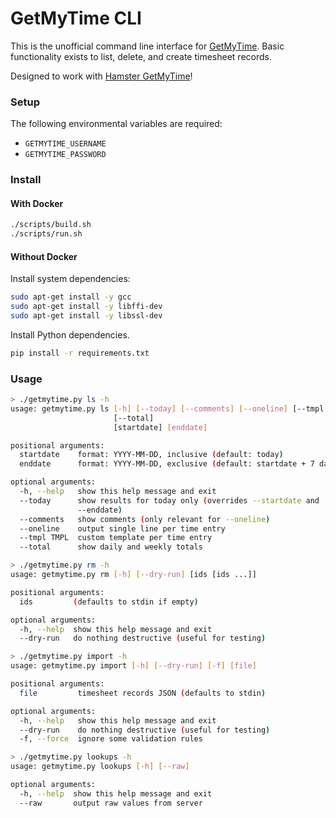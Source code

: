 # GetMyTime CLI

This is the unofficial command line interface for [GetMyTime](http://www.getmytime.com).
Basic functionality exists to list, delete, and create timesheet records.

Designed to work with [Hamster GetMyTime](https://github.com/kdeloach/hamster-getmytime)!

### Setup

The following environmental variables are required:

* `GETMYTIME_USERNAME`
* `GETMYTIME_PASSWORD`

### Install

#### With Docker

```sh
./scripts/build.sh
./scripts/run.sh
```

#### Without Docker

Install system dependencies:

```sh
sudo apt-get install -y gcc
sudo apt-get install -y libffi-dev
sudo apt-get install -y libssl-dev
```

Install Python dependencies.

```sh
pip install -r requirements.txt
```

### Usage

```bash
> ./getmytime.py ls -h
usage: getmytime.py ls [-h] [--today] [--comments] [--oneline] [--tmpl TMPL]
                       [--total]
                       [startdate] [enddate]

positional arguments:
  startdate    format: YYYY-MM-DD, inclusive (default: today)
  enddate      format: YYYY-MM-DD, exclusive (default: startdate + 7 days)

optional arguments:
  -h, --help   show this help message and exit
  --today      show results for today only (overrides --startdate and
               --enddate)
  --comments   show comments (only relevant for --oneline)
  --oneline    output single line per time entry
  --tmpl TMPL  custom template per time entry
  --total      show daily and weekly totals
```

```bash
> ./getmytime.py rm -h
usage: getmytime.py rm [-h] [--dry-run] [ids [ids ...]]

positional arguments:
  ids         (defaults to stdin if empty)

optional arguments:
  -h, --help  show this help message and exit
  --dry-run   do nothing destructive (useful for testing)
```

```bash
> ./getmytime.py import -h
usage: getmytime.py import [-h] [--dry-run] [-f] [file]

positional arguments:
  file         timesheet records JSON (defaults to stdin)

optional arguments:
  -h, --help   show this help message and exit
  --dry-run    do nothing destructive (useful for testing)
  -f, --force  ignore some validation rules
```

```bash
> ./getmytime.py lookups -h
usage: getmytime.py lookups [-h] [--raw]

optional arguments:
  -h, --help  show this help message and exit
  --raw       output raw values from server
```
